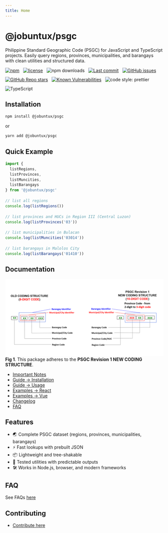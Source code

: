 ```yaml
---
title: Home
---
```


# @jobuntux/psgc

Philippine Standard Geographic Code (PSGC) for JavaScript and TypeScript projects.
Easily query regions, provinces, municipalities, and barangays with clean utilities and structured data.


<div style="display:flex; flex-wrap:wrap; gap:12px;">
  <!-- 📦 Package -->
  <a href="https://www.npmjs.com/package/@jobuntux/psgc" target="_blank">
    <img src="https://img.shields.io/npm/v/@jobuntux/psgc" alt="npm">
  </a>
  <a href="https://github.com/jobuntux/psgc/blob/main/LICENSE" target="_blank">
    <img src="https://img.shields.io/npm/l/@jobuntux/psgc" alt="license">
  </a>
  <img src="https://img.shields.io/npm/dm/@jobuntux/psgc" alt="npm downloads">
  <!-- 📂 Repository -->
  <a href="https://github.com/jobuntux/psgc/commits/main" target="_blank">
    <img src="https://img.shields.io/github/last-commit/jobuntux/psgc" alt="Last commit">
  </a>
  <a href="https://github.com/jobuntux/psgc/issues" target="_blank">
    <img src="https://img.shields.io/github/issues/jobuntux/psgc" alt="GitHub issues">
  </a>
  <a href="https://github.com/jobuntux/psgc/stargazers" target="_blank">
    <img src="https://img.shields.io/github/stars/jobuntux/psgc?style=social" alt="GitHub Repo stars">
  </a>
  <!-- ✅ Quality -->
  <a href="https://snyk.io/test/github/jobuntux/psgc" target="_blank">
    <img src="https://snyk.io/test/github/jobuntux/psgc/badge.svg" alt="Known Vulnerabilities">
  </a>
  <img src="https://img.shields.io/badge/code_style-prettier-ff69b4.svg" alt="code style: prettier">
  <img src="https://img.shields.io/badge/language-Typescript-blue" alt="TypeScript">
</div>

## Installation

```bash
npm install @jobuntux/psgc
```

or

```bash
yarn add @jobuntux/psgc
```

## Quick Example

```typescript
import {
  listRegions,
  listProvinces,
  listMuncities,
  listBarangays
} from '@jobuntux/psgc'

// list all regions
console.log(listRegions())

// list provinces and HUCs in Region III (Central Luzon)
console.log(listProvinces('03'))

// list municipalities in Bulacan
console.log(listMuncities('03014'))

// list barangays in Malolos City
console.log(listBarangays('01410'))
```

## Documentation

![pgsc-new-coding-structure](/docs/public/pgsc-new-coding-structure.png)
**Fig 1**. This package adheres to the **PSGC Revision 1 NEW CODING STRUCTURE**.

* [Important Notes](/dev/notes)
* [Guide → Installation](/guide/installation)
* [Guide → Usage](/guide/usage)
* [Examples → React](/examples/react)
* [Examples → Vue](/examples/vue)
* [Changelog](/dev/changelog)
* [FAQ](/guide/faq)

## Features

* 🌏 Complete PSGC dataset (regions, provinces, municipalities, barangays)
* ⚡ Fast lookups with prebuilt JSON
* 📦 Lightweight and tree-shakable
* 🧪 Tested utilities with predictable outputs
* 🛠 Works in Node.js, browser, and modern frameworks

## FAQ

See FAQs [here](/guide/faq)

## Contributing

* [Contribute here](/dev/contributing)
